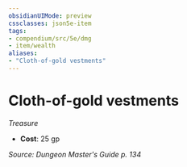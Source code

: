 ```yaml
---
obsidianUIMode: preview
cssclasses: json5e-item
tags:
- compendium/src/5e/dmg
- item/wealth
aliases: 
- "Cloth-of-gold vestments"
---
```

# Cloth-of-gold vestments
*Treasure*  

- **Cost**: 25 gp

*Source: Dungeon Master's Guide p. 134*